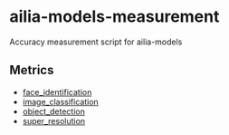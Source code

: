 # ailia-models-measurement

Accuracy measurement script for ailia-models

## Metrics

- [face_identification](./face_identification/)
- [image_classification](./image_classification/)
- [object_detection](./object_detection/)
- [super_resolution](./super_resolution/)
